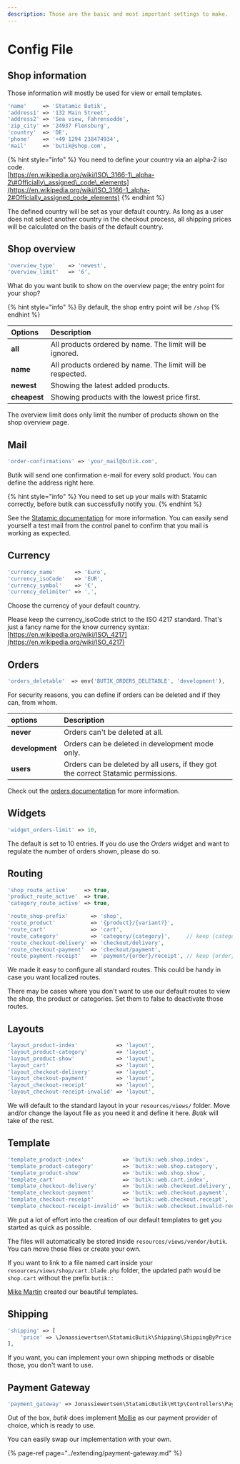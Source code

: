 ```yaml
---
description: Those are the basic and most important settings to make.
---
```


# Config File

## Shop information

Those information will mostly be used for view or email templates.

```php
'name'     => 'Statamic Butik',
'address1' => '132 Main Street',
'address2' => 'Sea view, Fahrensodde', 
'zip_city' => '24937 Flensburg',
'country'  => 'DE',
'phone'    => '+49 1294 238474934',
'mail'     => 'butik@shop.com',
```

{% hint style="info" %}
You need to define your country via an alpha-2 iso code.  
[https://en.wikipedia.org/wiki/ISO\_3166-1\_alpha-2\#Officially\_assigned\_code\_elements](https://en.wikipedia.org/wiki/ISO_3166-1_alpha-2#Officially_assigned_code_elements)
{% endhint %}

The defined country will be set as your default country. As long as a user does not select another country in the checkout process, all shipping prices will be calculated on the basis of the default country.

## Shop overview

```php
'overview_type'    => 'newest',
'overview_limit'   => '6',
```

What do you want butik to show on the overview page; the entry point for your shop?

{% hint style="info" %}
By default, the shop entry point will be `/shop`
{% endhint %}

| Options | Description |
| :--- | :--- |
| **all** | All products ordered by name. The limit will be ignored. |
| **name** | All products ordered by name. The limit will be respected. |
| **newest** | Showing the latest added products. |
| **cheapest** | Showing products with the lowest price first. |

The overview limit does only limit the number of products shown on the shop overview page.

## Mail

```php
'order-confirmations' => 'your_mail@butik.com',
```

Butik will send one confirmation e-mail for every sold product. You can define the address right here.

{% hint style="info" %}
You need to set up your mails with Statamic correctly, before butik can successfully notify you.
{% endhint %}

See the [Statamic documentation](https://statamic.dev/email) for more information. You can easily send yourself a test mail from the control panel to confirm that you mail is working as expected.

## Currency

```php
'currency_name'      => 'Euro',
'currency_isoCode'   => 'EUR',
'currency_symbol'    => '€',
'currency_delimiter' => ',',
```

Choose the currency of your default country.

Please keep the currency\_isoCode strict to the ISO 4217 standard. That's just a fancy name for the know currency syntax:  
[https://en.wikipedia.org/wiki/ISO\_4217](https://en.wikipedia.org/wiki/ISO_4217)

## Orders

```php
'orders_deletable'  => env('BUTIK_ORDERS_DELETABLE', 'development'),
```

For security reasons, you can define if orders can be deleted and if they can, from whom.

| options | Description |
| :--- | :--- |
| **never** | Orders can't be deleted at all. |
| **development** | Orders can be deleted in development mode only. |
| **users** | Orders can be deleted by all users, if they got the correct Statamic permissions. |

Check out the [orders documentation](orders.md) for more information.

## Widgets

```php
'widget_orders-limit' => 10,
```

The default is set to 10 entries. If you do use the _Orders_ widget and want to regulate the number of orders shown, please do so.

## Routing

```php
'shop_route_active'     => true,
'product_route_active'  => true, 
'category_route_active' => true,

'route_shop-prefix'       => 'shop',
'route_product'           => '{product}/{variant?}',
'route_cart'              => 'cart',
'route_category'          => 'category/{category}',     // keep {category}         
'route_checkout-delivery' => 'checkout/delivery',          
'route_checkout-payment'  => 'checkout/payment',           
'route_payment-receipt'   => 'payment/{order}/receipt', // keep {order}
```

We made it easy to configure all standard routes. This could be handy in case you want localized routes.

There may be cases where you don't want to use our default routes to view the shop, the product or categories. Set them to false to deactivate those routes.

## Layouts

```php
'layout_product-index'            => 'layout',
'layout_product-category'         => 'layout',
'layout_product-show'             => 'layout',
'layout_cart'                     => 'layout',
'layout_checkout-delivery'        => 'layout',
'layout_checkout-payment'         => 'layout',
'layout_checkout-receipt'         => 'layout',
'layout_checkout-receipt-invalid' => 'layout',
```

We will default to the standard layout in your `resources/views/` folder. Move and/or change the layout file as you need it and define it here. _Butik_ will take of the rest.

## Template

```php
'template_product-index'            => 'butik::web.shop.index',
'template_product-category'         => 'butik::web.shop.category',
'template_product-show'             => 'butik::web.shop.show',
'template_cart'                     => 'butik::web.cart.index',
'template_checkout-delivery'        => 'butik::web.checkout.delivery',
'template_checkout-payment'         => 'butik::web.checkout.payment',
'template_checkout-receipt'         => 'butik::web.checkout.receipt',
'template_checkout-receipt-invalid' => 'butik::web.checkout.invalid-receipt',
```

We put a lot of effort into the creation of our default templates to get you started as quick as possible.

The files will automatically be stored inside `resources/views/vendor/butik`.  
You can move those files or create your own.

If you want to link to a file named cart inside your `resources/views/shop/cart.blade.php` folder, the updated path would be `shop.cart` without the prefix `butik::`

[Mike Martin](https://mike-martin.ca/) created our beautiful templates.

## Shipping

```php
'shipping' => [
    'price' => \Jonassiewertsen\StatamicButik\Shipping\ShippingByPrice::class,
],
```

If you want, you can implement your own shipping methods or disable those, you don't want to use.

## Payment Gateway

```php
'payment_gateway' => Jonassiewertsen\StatamicButik\Http\Controllers\PaymentGateways\MolliePaymentGateway::class,
```

Out of the box, _butik_ does implement [Mollie](https://github.com/jonassiewertsen/statamic-butik/tree/150face31c86790a7dea33255a8fe278b25c8016/documentation/configuration/www.mollie.com/en/README.md) as our payment provider of choice, which is ready to use.

You can easily swap our implementation with your own.

{% page-ref page="../extending/payment-gateway.md" %}

